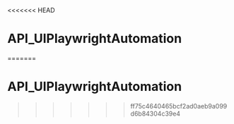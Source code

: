<<<<<<< HEAD
# API_UIPlaywrightAutomation
=======
# API_UIPlaywrightAutomation
>>>>>>> ff75c4640465bcf2ad0aeb9a099d6b84304c39e4
